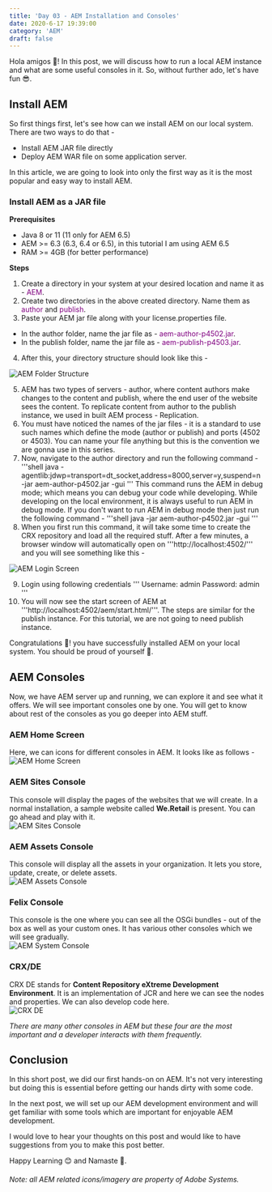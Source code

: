 ```yaml
---
title: 'Day 03 - AEM Installation and Consoles'
date: 2020-6-17 19:39:00
category: 'AEM'
draft: false
---
```


Hola amigos :wave:! In this post, we will discuss how to run a local AEM instance and what are some useful consoles in it. So, without further ado, let's have fun :sunglasses:.

## Install AEM
So first things first, let's see how can we install AEM on our local system. There are two ways to do that -
- Install AEM JAR file directly
- Deploy AEM WAR file on some application server.

In this article, we are going to look into only the first way as it is the most popular and easy way to install AEM.

### Install AEM as a JAR file

**Prerequisites**
- Java 8 or 11 (11 only for AEM 6.5)
- AEM >= 6.3 (6.3, 6.4 or 6.5), in this tutorial I am using AEM 6.5
- RAM >= 4GB (for better performance)

**Steps**
1. Create a directory in your system at your desired location and name it as - <span style="color: purple;">AEM</span>.
2. Create two directories in the above created directory. Name them as <span style="color: purple;">author</span> and <span style="color: purple;">publish</span>.
3. Paste your AEM jar file along with your license.properties file.
- In the author folder, name the jar file as - <span style="color: purple;">aem-author-p4502.jar</span>.
- In the publish folder, name the jar file as - <span style="color: purple;">aem-publish-p4503.jar</span>.
4. After this, your directory structure should look like this -

<img src='../media/aem-folder-structure.svg' alt='AEM Folder Structure' style="display: block; margin-left: auto; margin-right: auto;">

5. AEM has two types of servers - author, where content authors make changes to the content and publish, where the end user of the website sees the content. To replicate content from author to the publish instance, we used in built AEM process - Replication.
6. You must have noticed the names of the jar files - it is a standard to use such names which define the mode (author or publish) and ports (4502 or 4503). You can name your file anything but this is the convention we are gonna use in this series.
7. Now, navigate to the author directory and run the following command -
'''shell
java -agentlib:jdwp=transport=dt_socket,address=8000,server=y,suspend=n -jar aem-author-p4502.jar -gui
'''
This command runs the AEM in debug mode; which means you can debug your code while developing. While developing on the local environment, it is always useful to run AEM in debug mode.
If you don't want to run AEM in debug mode then just run the following command -
'''shell
java -jar aem-author-p4502.jar -gui
'''
8. When you first run this command, it will take some time to create the CRX repository and load all the required stuff. After a few minutes, a browser window will automatically open on '''http://localhost:4502/''' and you will see something like this -

<img src='../media/aem-login-screen.jpg' alt='AEM Login Screen' style="display: block; margin-left: auto; margin-right: auto;">

9. Login using following credentials
'''
Username: admin
Password: admin
'''
10. You will now see the start screen of AEM at '''http://localhost:4502/aem/start.html/'''. The steps are similar for the publish instance. For this tutorial, we are not going to need publish instance.

Congratulations :handshake:! you have successfully installed AEM on your local system. You should be proud of yourself :clap:.

## AEM Consoles
Now, we have AEM server up and running, we can explore it and see what it offers. We will see important consoles one by one. You will get to know about rest of the consoles as you go deeper into AEM stuff.

### AEM Home Screen
Here, we can icons for different consoles in AEM. It looks like as follows -
<img src='../media/aem-home-screen.jpg' alt='AEM Home Screen' style="display: block; margin-left: auto; margin-right: auto;">

### AEM Sites Console
This console will display the pages of the websites that we will create. In a normal installation, a sample website called **We.Retail** is present. You can go ahead and play with it.
<img src='../media/aem-sites-console.jpg' alt='AEM Sites Console' style="display: block; margin-left: auto; margin-right: auto;">

### AEM Assets Console
This console will display all the assets in your organization. It lets you store, update, create, or delete assets.
<img src='../media/aem-assets-console.jpg' alt='AEM Assets Console' style="display: block; margin-left: auto; margin-right: auto;">

### Felix Console
This console is the one where you can see all the OSGi bundles - out of the box as well as your custom ones. It has various other consoles which we will see gradually.
<img src='../media/aem-assets-console.jpg' alt='AEM System Console' style="display: block; margin-left: auto; margin-right: auto;">

### CRX/DE
CRX DE stands for **Content Repository eXtreme Development Environment**. It is an implementation of JCR and here we can see the nodes and properties. We can also develop code here.
<img src='../media/aem-crxde.jpg' alt='CRX DE' style="display: block; margin-left: auto; margin-right: auto;">

<i style="margin-top:40px; margin-bottom: 40px;">There are many other consoles in AEM but these four are the most important and a developer interacts with them frequently.</i>

## Conclusion
In this short post, we did our first hands-on on AEM. It's not very interesting but doing this is essential before getting our hands dirty with some code.

In the next post, we will set up our AEM development environment and will get familiar with some tools which are important for enjoyable AEM development.

I would love to hear your thoughts on this post and would like to have suggestions from you to make this post better.

Happy Learning 😊 and Namaste :pray:.

<h6>Note: all AEM related icons/imagery are property of Adobe Systems.</h6>
